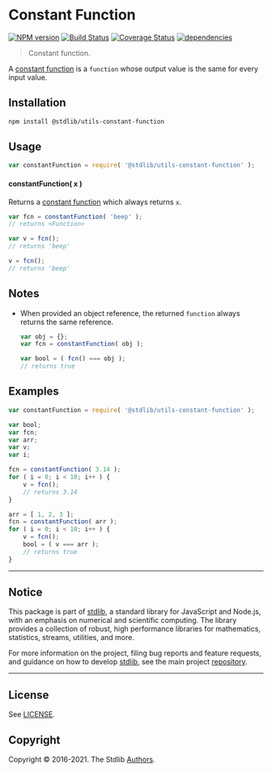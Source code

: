 <!--

@license Apache-2.0

Copyright (c) 2018 The Stdlib Authors.

Licensed under the Apache License, Version 2.0 (the "License");
you may not use this file except in compliance with the License.
You may obtain a copy of the License at

   http://www.apache.org/licenses/LICENSE-2.0

Unless required by applicable law or agreed to in writing, software
distributed under the License is distributed on an "AS IS" BASIS,
WITHOUT WARRANTIES OR CONDITIONS OF ANY KIND, either express or implied.
See the License for the specific language governing permissions and
limitations under the License.

-->

# Constant Function

[![NPM version][npm-image]][npm-url] [![Build Status][test-image]][test-url] [![Coverage Status][coverage-image]][coverage-url] [![dependencies][dependencies-image]][dependencies-url]

> Constant function.

<section class="intro">

A [constant function][constant-function] is a `function` whose output value is the same for every input value.

</section>

<!-- /.intro -->

<section class="installation">

## Installation

```bash
npm install @stdlib/utils-constant-function
```

</section>

<section class="usage">

## Usage

```javascript
var constantFunction = require( '@stdlib/utils-constant-function' );
```

#### constantFunction( x )

Returns a [constant function][constant-function] which always returns `x`.

```javascript
var fcn = constantFunction( 'beep' );
// returns <Function>

var v = fcn();
// returns 'beep'

v = fcn();
// returns 'beep'
```

</section>

<!-- /.usage -->

<section class="notes">

## Notes

-   When provided an object reference, the returned `function` always returns the same reference.

    ```javascript
    var obj = {};
    var fcn = constantFunction( obj );

    var bool = ( fcn() === obj );
    // returns true
    ```

</section>

<!-- /.notes -->

<section class="examples">

## Examples

<!-- eslint no-undef: "error" -->

```javascript
var constantFunction = require( '@stdlib/utils-constant-function' );

var bool;
var fcn;
var arr;
var v;
var i;

fcn = constantFunction( 3.14 );
for ( i = 0; i < 10; i++ ) {
    v = fcn();
    // returns 3.14
}

arr = [ 1, 2, 3 ];
fcn = constantFunction( arr );
for ( i = 0; i < 10; i++ ) {
    v = fcn();
    bool = ( v === arr );
    // returns true
}
```

</section>

<!-- /.examples -->


<section class="main-repo" >

* * *

## Notice

This package is part of [stdlib][stdlib], a standard library for JavaScript and Node.js, with an emphasis on numerical and scientific computing. The library provides a collection of robust, high performance libraries for mathematics, statistics, streams, utilities, and more.

For more information on the project, filing bug reports and feature requests, and guidance on how to develop [stdlib][stdlib], see the main project [repository][stdlib].

---

## License

See [LICENSE][stdlib-license].


## Copyright

Copyright &copy; 2016-2021. The Stdlib [Authors][stdlib-authors].

</section>

<!-- /.stdlib -->

<!-- Section for all links. Make sure to keep an empty line after the `section` element and another before the `/section` close. -->

<section class="links">

[npm-image]: http://img.shields.io/npm/v/@stdlib/utils-constant-function.svg
[npm-url]: https://npmjs.org/package/@stdlib/utils-constant-function

[test-image]: https://github.com/stdlib-js/utils-constant-function/actions/workflows/test.yml/badge.svg
[test-url]: https://github.com/stdlib-js/utils-constant-function/actions/workflows/test.yml

[coverage-image]: https://img.shields.io/codecov/c/github/stdlib-js/utils-constant-function/main.svg
[coverage-url]: https://codecov.io/github/stdlib-js/utils-constant-function?branch=main

[dependencies-image]: https://img.shields.io/david/stdlib-js/utils-constant-function
[dependencies-url]: https://david-dm.org/stdlib-js/utils-constant-function/main

[stdlib]: https://github.com/stdlib-js/stdlib

[stdlib-authors]: https://github.com/stdlib-js/stdlib/graphs/contributors

[stdlib-license]: https://raw.githubusercontent.com/stdlib-js/utils-constant-function/main/LICENSE

[constant-function]: https://en.wikipedia.org/wiki/Constant_function

</section>

<!-- /.links -->
